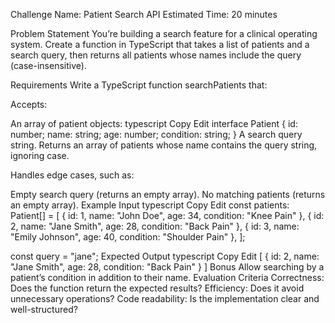 Challenge Name: Patient Search API
Estimated Time: 20 minutes

Problem Statement
You’re building a search feature for a clinical operating system. Create a function in TypeScript that takes a list of patients and a search query, then returns all patients whose names include the query (case-insensitive).

Requirements
Write a TypeScript function searchPatients that:

Accepts:

An array of patient objects:
typescript
Copy
Edit
interface Patient {
    id: number;
    name: string;
    age: number;
    condition: string;
}
A search query string.
Returns an array of patients whose name contains the query string, ignoring case.

Handles edge cases, such as:

Empty search query (returns an empty array).
No matching patients (returns an empty array).
Example Input
typescript
Copy
Edit
const patients: Patient[] = [
    { id: 1, name: "John Doe", age: 34, condition: "Knee Pain" },
    { id: 2, name: "Jane Smith", age: 28, condition: "Back Pain" },
    { id: 3, name: "Emily Johnson", age: 40, condition: "Shoulder Pain" },
];

const query = "jane";
Expected Output
typescript
Copy
Edit
[
    { id: 2, name: "Jane Smith", age: 28, condition: "Back Pain" }
]
Bonus
Allow searching by a patient’s condition in addition to their name.
Evaluation Criteria
Correctness: Does the function return the expected results?
Efficiency: Does it avoid unnecessary operations?
Code readability: Is the implementation clear and well-structured?
